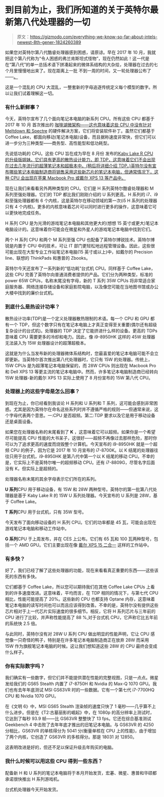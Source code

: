 # 到目前为止，我们所知道的关于英特尔最新第八代处理器的一切

> 原文：<https://gizmodo.com/everything-we-know-so-far-about-intels-newest-8th-gener-1824260389>

如果您对英特尔第八代酷睿处理器感到困惑，请原谅。早在 2017 年 10 月，我就把这个第八代称为“令人困惑的弗兰肯斯坦式怪物”，现在仍然如此！这一代是在“第八代”的单一总括术语下拼凑起来的微体系结构的大杂烩，处理器在过去的七个月里慢慢地出来了。现在距离上一批 不到一周的时间，又一轮处理器公布了——[。](https://gizmodo.com/rivals-intel-and-amd-got-together-and-made-something-be-1824178636) 



这是一个混乱的 CPU 大混乱，一整套新的字母追逐传统定义每个模型的数字。所以让我们试着理解这一切。

### 有什么新鲜事？

今天，英特尔宣布了几个面向笔记本电脑的新系列 CPU。所有这些 CPU 都基于 2017 年 10 月 首次推出的 [咖啡湖微架构——这也意味着这些 CPU 中没有针对](https://gizmodo.com/intels-latest-coffee-lake-processors-are-fast-as-hell-1819129322) [Meltdown 和 Spectre](http://gizmodo.com/intels-never-ending-spectre-saga-continues-to-be-a-hot-1822514408#_ga=2.199141932.2028028609.1522671452-3494214420.1521481782) 的硬件解决方案，它们将安装软件补丁。虽然它们都基于 Coffee Lake，都面向移动(笔记本电脑)设备，而且据称速度非常快，但它们可以进一步分为三种类型——商务型、高性能型和低功耗型。

先说低功耗的 CPU。这些 CPU 旨在成为早在 8 月份 发布的[Kaby Lake R CPU 的升级版姐妹。它们具有更高的散热设计能力，即 TDP，这意味着它们不会出现在过去几年流行的超薄笔记本和超极本中。(稍后将详细介绍 TDP。)英特尔没有宣布哪些笔记本电脑制造商将销售采用这些新芯片的笔记本电脑，但通常情况下，这种 CPU 会出现在苹果 Macbook Pro 或戴尔 XPS 13 等产品中。](http://gizmodo.com/intels-new-coffee-lake-processors-what-you-need-to-kno-1797983454#_ga=2.93275166.2028028609.1522671452-3494214420.1521481782)

现在让我们来看看另外两种类型的 CPU。它们是 H 系列英特尔酷睿处理器和 M 系列至强处理器。它们的 TDP 都比我们刚刚介绍的 U 系列更高。H 系列的 i7、i9 和至强处理器都有 6 个内核，这是英特尔在移动领域的第一次(i5 H 系列的处理器只有 4 个内核)。更多的内核意味着芯片可以同时进行更多的操作，这意味着它可以更快地完成任务。

H 系列 CPU 是为光滑的游戏笔记本电脑和其他更大的(想想 15 英寸或更大)笔记本电脑设计的。这意味着你可能会在微星和外星人的游戏笔记本电脑中找到它们。

两个 H 系列 CPU 和两个 M 系列至强 CPU 也配备了英特尔博锐技术。英特尔博锐是内置于 CPU 中的技术，可让 IT 部门更轻松地远程管理设备。因此，这些很可能出现在大型专业工作站笔记本电脑(15 英寸或以上)中，如戴尔的 Precision line、联想的 ThinkPads 和惠普的 Zbooks。

英特尔今天还宣布了一系列新的“低功耗”台式机 CPU。同样基于 Coffee Lake，这些 CPU 完善了英特尔向普通消费者提供的产品。它们分为两种类型，标准的 power 65W CPUs，名称末尾没有字母，新的 T 系列 35W CPUs 将非常适合家庭服务器、网络连接存储设备和家庭影院电脑，以及像您可能在当地图书馆或办公大楼中找到的廉价台式机。

### 到底什么是热设计功率？

散热设计功率(TDP)是一个定义处理器散热限制的术语。每一个 CPU 和 GPU 都有一个 TDP，但这个数字只有在笔记本电脑上才真正变得至关重要(偶尔还有超级复杂设计的台式机)。处理器的 TDP 决定了它能挤进什么样的设备。更高的 TDPs 意味着 CPU 需要更多的冷却和电力。因此，像 i9-8950HK 这样的 45W 处理器无法装入为 15W 处理器设计的超薄超极本。

这就是为什么当发布新的处理器微体系结构时，您最喜爱的笔记本电脑可能不会立即更新。当英特尔首次推出第八代处理器时，它只有 15W 的处理器。传统上，15W CPUs 是为超薄笔记本电脑保留的，而 28W CPUs 则出现在 Macbook Pro 和 Dell XPS 13 等更主流的笔记本电脑中。然而，许多笔记本电脑制造商已经转向 15W 处理器-新的戴尔 XPS 13 实际上使用了 8 月份宣布的 15W 第八代 CPU。

### 处理器上的这些字母是怎么回事？

到现在为止，你已经看到我谈论 H 系列和 U 系列和 T 系列，这可能会感到非常困惑。尤其是因为英特尔在命名这些系列时并不遵循严格的规则——但通常来说，这个字母代表两个意思。一:CPU 是否超频。第二:TDP 要求以及它是用于移动设备还是桌面设备。

如果您在处理器名称的末尾看到了 **K** ，这意味着它可以超频。如果你是一个希望尽可能提高 CPU 性能的大书呆子，这很好——超频不再像过去那样危险，那时你可以为了追求更高的速度而烧毁整个计算机。今天宣布的 i9-8950HK 就是一个超频 CPU 的例子，因为它是 2017 年 10 月宣布的 i7-8700K。以 K 结尾的处理器往往只用于台式机，i9-8950HK 是第八代中第一个以 K 结尾的移动 CPU。不幸的是，它实际上不是英特尔唯一的超频移动 CPU。还有 i7-8809G，尽管名字后面没有 K，但实际上是超频的。

处理器名称末尾的其余字母表示它们所在的系列。

**U 系列**CPU 用于移动设备，有 15W 和 28W 两种型号。英特尔的第一批第八代处理器是基于 Kaby Lake R 的 15W U 系列处理器。今天宣布的 U 系列是 28W，基于 Coffee Lake。

**T 系列**CPU 用于台式机，只有 35W 型号。

今天发布了面向移动设备的 H 系列 CPU。它们的功率都是 45 瓦，可能会出现在游戏笔记本电脑和移动工作站中。

**G 系列**CPU 于上周发布，并在 CES 上公布。它们有 65 瓦和 100 瓦两种型号，包括一个 AMD GPU。它们主要出现在像 [戴尔 XPS 15 二合一](https://gizmodo.com/dells-xps-15-2-in-1-wants-to-be-the-anti-macbook-pro-1821849746) 这样的工作站中。

### 有多快？

好了，我们已经了解了这些处理器的功能，现在来看看真正重要的东西——这些该死的东西有多快。

它们都基于 Coffee Lake，所以您可以期待我们在其他 Coffee Lake CPUs 上看到的许多速度改进。这意味着，平均而言，在 TDP 相同的情况下，与第七代 CPU 相比，性能可能提高了 20%。这些新的 CPU 也都支持 Optane 内存，这意味着笔记本电脑的读写时间也可以而且应该得到改善。不幸的是，英特尔没有提供这些芯片相对于上一代芯片实际速度的很多细节。相反，它将 H 系列芯片与三年前的 CPU 进行了比较，并声称性能提高了 88 %,对于台式机 CPU，它声称它比五年前的系统快 2.5 倍。

与此同时，英特尔没有对 28W U 系列 CPU 做出明显的性能声明，它让 CPU 感觉像一只奇怪的鸭子，特别是在许多笔记本电脑制造商正在放弃 28W 而采用 15W 作为旗舰笔记本电脑的时候。这让我们想知道这些 28W 的 CPU 最终会变成什么样子。

### 你有实际数字吗？

我们确实有一些数字，但它们并不能提供潜在性能的完整视图，只是一点点。微星发给我们的 GS65 Stealth 内置了 i7-8750H 和 Nvidia 的 Max-Q 1070 GPU。我们也有去年年底测试 MSI GS63VR 时的一些数据。它有一个第七代 i7-7700HQ CPU 和 Nvidia 1070 GPU。

在《文明 6》中，MSI GS65 Stealth 渲染帧的速度只快了 1 毫秒——几乎算不上什么进步。但是在《T2:古墓丽影的崛起》中，在 1080p 的高分辨率上测试时，它达到了每秒 93.9 帧——比 GS63VR 整整快了 13 fps。它还在综合基准测试 Geekbench 4 中击败了去年年底才推出的旧笔记本电脑。与 GS63VR 的 4250 分相比，GS63VR 的单核得分为 5041 分(衡量单核在 CPU 上的性能)，由于增加了两个内核，它创造了 GS63VR 的多核得分。那是 18031 对 12850。

这表明改进是好的，但还不足以保证升级去年购买的电脑。

### 我什么时候可以用这些 CPU 得到一些东西？

配备新 H 和 U 系列的笔记本电脑将于本月开始发货，宏碁、微星、惠普和华硕都承诺很快推出 H 系列游戏机。

台式机处理器今天开始发货。